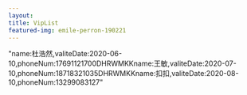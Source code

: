 ```yaml
---
layout: 
title: VipList
featured-img: emile-perron-190221
---
```

"name:杜浩然,valiteDate:2020-06-10,phoneNum:17691121700DHRWMKKname:王敏,valiteDate:2020-07-10,phoneNum:18718321035DHRWMKKname:扣扣,valiteDate:2020-08-10,phoneNum:13299083127"

